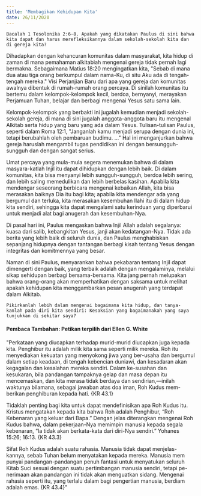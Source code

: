 ```yaml
---
title: 'Membagikan Kehidupan Kita'
date: 26/11/2020
---
```


`Bacalah 1 Tesolonika 2:6-8. Apakah yang dikatakan Paulus di sini bahwa kita dapat dan harus merefleksikannya dalam sekolah-sekolah kita dan di gereja kita?`

Dihadapkan dengan kehancuran komunitas dalam masyarakat, kita hidup di zaman di mana pemahaman alkitabiah mengenai gereja tidak pernah lagi bermakna. Sebagaimana Matius 18:20 mengingatkan kita, "Sebab di mana dua atau tiga orang berkumpul dalam nama-Ku, di situ Aku ada di tengah-tengah mereka." Visi Perjanjian Baru dari apa yang gereja dan komunitas awalnya dibentuk di rumah-rumah orang percaya. Di sinilah komunitas itu bertemu dalam kelompok-kelompok kecil, berdoa, bernyanyi, merayakan Perjamuan Tuhan, belajar dan berbagi mengenai Yesus satu sama lain.

Kelompok-kelompok yang berbakti ini jugalah kemudian menjadi sekolah-sekolah gereja, di mana di sini jugalah anggota-anggota baru itu mengenal Alkitab serta hidup yang baru yang ada dalam Yesus. Tulisan-tulisan Paulus, seperti dalam Roma 12:1, "Janganlah kamu menjadi serupa dengan dunia ini, tetapi berubahlah oleh pembaruan budimu. ..." Hal ini menganjurkan bahwa gereja haruslah mengambil tugas pendidikan ini dengan bersungguh-sungguh dan dengan sangat serius.

Umat percaya yang mula-mula segera menemukan bahwa di dalam masyara-katlah Injil itu dapat dihidupkan dengan lebih baik. Di dalam komunitas, kita bisa menyanyi lebih sungguh-sungguh, berdoa lebih sering, dan lebih saling memedulikan dan lebih berbelas kasihan. Apabila kita mendengar seseorang berbicara mengenai kebaikan Allah, kita bisa merasakan baiknya Dia itu bagi kita; apabila kita mendengar ada yang bergumul dan terluka, kita merasakan kesembuhan Ilahi itu di dalam hidup kita sendiri, sehingga kita dapat mengalami satu kerinduan yang diperbarui untuk menjadi alat bagi anugerah dan kesembuhan-Nya.

Di pasal hari ini, Paulus mengaskan bahwa Injil Allah adalah segalanya: kuasa dari salib, kebangkitan Yesus, janji akan kedatangan-Nya. Tidak ada berita yang lebih baik di seluruh dunia, dan Paulus menghabiskan sepanjang hidupnya dengan tantangan berbagi kisah tentang Yesus dengan integritas dan komitmennya yang besar.

Naman di sini Paulus, menyarankan bahwa pekabaran tentang Injil dapat dimengerti dengan baik, yang terbaik adalah dengan mengalaminya, melalui sikap sehidupan berbagi bersama-bersama. Kita jang pernah melupakan bahwa orang-orang akan memperhatikan dengan saksama untuk melihat apakah kehidupan kita menggambarkan pesan anugerah yang terdapat dalam Alkitab.

`Pikirkanlah lebih dalam mengenai bagaimana kita hidup, dan tanya-kanlah pada diri kita sendiri: Kesaksian yang bagaimanakah yang saya tunjukkan di sekitar saya?`

#### Pembaca Tambahan: Petikan terpilih dari Ellen G. White

"Perkataan yang diucapkan terhadap murid-murid diucapkan juga kepada kita. Penghibur itu adalah milik kita sama seperti milik mereka. Roh itu menyediakan kekuatan yang menyokong jiwa yang ber-usaha dan bergumul dalam setiap keadaan, di tengah kebencian duniawi, dan kesadaran akan kegagalan dan kesalahan mereka sendiri. Dalam ke-susahan dan kesukaran, bila pandangan tampaknya gelap dan masa depan itu mencemaskan, dan kita merasa tidak berdaya dan sendirian,—inilah waktunya bilamana, sebagai jawaban atas doa iman, Roh Kudus mem-berikan penghiburan kepada hati. {KR 43.1}

Tidaklah penting bagi kita untuk dapat mendefinisikan apa Roh Kudus itu. Kristus mengatakan kepada kita bahwa Roh adalah Penghibur, “Roh Kebenaran yang keluar dari Bapa.” Dengan jelas diterangkan mengenai Roh Kudus bahwa, dalam pekerjaan-Nya memimpin manusia kepada segala kebenaran, “Ia tidak akan berkata-kata dari diri-Nya sendiri.” Yohanes 15:26; 16:13. {KR 43.3}

Sifat Roh Kudus adalah suatu rahasia. Manusia tidak dapat menjelas-kannya, sebab Tuhan belum menyatakan kepada mereka. Manusia mem punyai pandangan-pandangan penuh fantasi untuk menyatukan seluruh Kitab Suci sesuai dengan suatu pertimbangan manusia sendiri, tetapi pe-nerimaan akan pandangan ini tidak akan menguatkan sidang. Mengenai rahasia seperti itu, yang terlalu dalam bagi pengertian manusia, berdiam adalah emas. {KR 43.4}"
